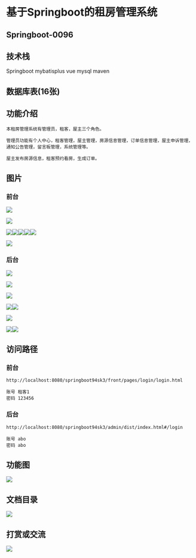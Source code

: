 # 基于Springboot的租房管理系统

## Springboot-0096



## 技术栈

Springboot mybatisplus vue mysql maven



## 数据库表(16张)



## 功能介绍

```properties
本租房管理系统有管理员，租客，屋主三个角色。

管理员功能有个人中心，租客管理，屋主管理，房源信息管理，订单信息管理，屋主申诉管理，通知公告管理，留言板管理，系统管理等。

屋主发布房源信息，租客预约看房，生成订单。
```



## 图片

### 前台

![](./images/1.jpg)

![](./images/2.jpg)





![](./images/3.jpg)![](./images/4.jpg)![](./images/5.jpg)![](./images/6.jpg)![](./images/7.jpg)

![](./images/8.jpg)

### 后台

![](./images/9.jpg)

![](./images/10.jpg)

![](./images/11.jpg)

![](./images/12.jpg)![](./images/13.jpg)

![](./images/14.jpg)

![](./images/15.jpg)![](./images/16.jpg)



## 访问路径

### 前台

```properties
http://localhost:8080/springboot94sk3/front/pages/login/login.html

账号 租客1
密码 123456
```

### 后台

```properties
http://localhost:8080/springboot94sk3/admin/dist/index.html#/login

账号 abo
密码 abo
```





## 功能图

![](./images/gn.jpg)



## 文档目录

![](./images/wd.jpg)



## 打赏或交流

![](./images/vx.jpg)







